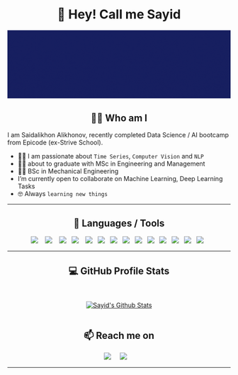 

<h1 align="center"> 👋 Hey! Call me Sayid </h1>
<div align="center">
  <img src="https://github.com/S-Alikhonov/S-Alikhonov/blob/main/images/cover.gif" alt="header"/>
</div>

<h2 align="center"> 👨‍💻 Who am I</h2>

I am Saidalikhon Alikhonov, recently completed Data Science / AI bootcamp from Epicode (ex-Strive School).
- :technologist: I am passionate about `Time Series`, `Computer Vision` and  `NLP`
- :student: about to graduate with MSc in Engineering and Management
- :student: BSc in Mechanical Engineering
- I’m currently open to collaborate on Machine Learning, Deep Learning Tasks
- :nerd_face: Always `learning new things`

<hr>

<h2 align="center"> 🔭 Languages / Tools </h2>
<p align="center">
   <img src="https://img.shields.io/badge/-Python-0a2463?logo=python&logoColor=white&style=for-the-badge" />&nbsp;&nbsp;&nbsp;
   <img src="https://img.shields.io/badge/-Sklearn-0a2463?logo=scikit-learn&logoColor=white&style=for-the-badge" />&nbsp;&nbsp;&nbsp;
   <img src="https://img.shields.io/badge/-Pytorch-0a2463?logo=pytorch&logoColor=white&style=for-the-badge" />&nbsp;&nbsp;
   <img src="https://img.shields.io/badge/-Numpy-0a2463?logo=numpy&logoColor=white&style=for-the-badge" />&nbsp;&nbsp;&nbsp;
   <img src="https://img.shields.io/badge/-Pandas-0a2463?logo=pandas&logoColor=white&style=for-the-badge" />&nbsp;&nbsp;
  <img src="https://img.shields.io/badge/-Plotly-0a2463?logo=plotly&logoColor=white&style=for-the-badge" />&nbsp;&nbsp;
  <img src="https://img.shields.io/badge/-Matplotlib-0a2463?logo=matplotlib&logoColor=white&style=for-the-badge" />&nbsp;&nbsp;
   <img src="https://img.shields.io/badge/-postgreSQL-0a2463?logo=postgreSQL&logoColor=white&style=for-the-badge" />&nbsp;&nbsp;
   <img src="https://img.shields.io/badge/-YOLO-0a2463?logo=yolo&logoColor=white&style=for-the-badge" />&nbsp;&nbsp;
   <img src="https://img.shields.io/badge/-Flask-0a2463?logo=flask&logoColor=white&style=for-the-badge" />&nbsp;&nbsp;
   <img src="https://img.shields.io/badge/-Docker-0a2463?logo=docker&logoColor=white&style=for-the-badge" />&nbsp;&nbsp;
  <img src="https://img.shields.io/badge/-SpaCy-0a2463?&logoColor=white&style=for-the-badge" />&nbsp;&nbsp;
  <img src="https://img.shields.io/badge/-Streamlit-0a2463?logo=streamlit&logoColor=white&style=for-the-badge" />&nbsp;&nbsp;
  <img src="https://img.shields.io/badge/-Selenium-0a2463?logo=selenium&logoColor=white&style=for-the-badge" />&nbsp;&nbsp;
</p>

<hr>
<h2 align="center"> 💻 GitHub Profile Stats </h2>
  <br/>
  <p align="center">
    <a href="https://github.com/S-Alikhonov/github-readme-stats"><img alt="Sayid's Github Stats" src="https://github-readme-stats.vercel.app/api?username=S-Alikhonov&show_icons=true&count_private=true&theme=algolia&langs_count_2" height="192px"/></a>
<br/>
  &nbsp;
	

<h2  align="center">📫 Reach me on</h2>
<p align="center">
  <a target="_blank"href="https://www.linkedin.com/in/saidalikhon-alikhonov-293993172/"><img src="https://img.shields.io/badge/linkedin-%230077B5.svg?&style=for-the-badge&logo=linkedin&logoColor=white" /></a>&nbsp;&nbsp;&nbsp;&nbsp;
  <a href="mailto:saidalikhonalikhonov@gmail.com?subject=Hello%20Sayid,%20From%20Github"><img src="https://img.shields.io/badge/gmail-%23D14836.svg?&style=for-the-badge&logo=gmail&logoColor=white" /></a>&nbsp;&nbsp;&nbsp;&nbsp;
</p>
<hr>

